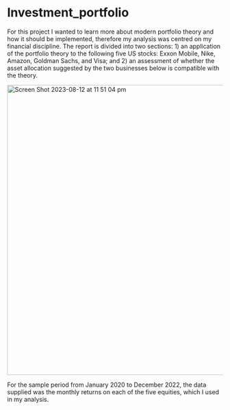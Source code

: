 # Investment_portfolio

For this project I wanted to learn more about modern portfolio theory and how it should be implemented, therefore my analysis was centred on my financial discipline. The report is divided into two sections: 1) an application of the portfolio theory to the following five US stocks: Exxon Mobile, Nike, Amazon, Goldman Sachs, and Visa; and 2) an assessment of whether the asset allocation suggested by the two businesses below is compatible with the theory.

<img width="677" alt="Screen Shot 2023-08-12 at 11 51 04 pm" src="https://github.com/ltrinh74123/Investment_portfolio/assets/141806971/01ef0573-310b-4f95-bf31-dec81e0bddb8">

For the sample period from January 2020 to December 2022, the data supplied was the monthly returns on each of the five equities, which I used in my analysis.
